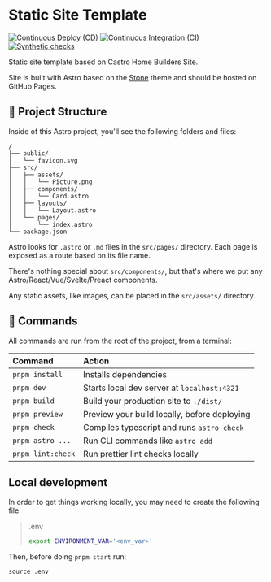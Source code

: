 # Static Site Template

[![Continuous Deploy (CD)](https://github.com/kevinthenet/static-site-template/actions/workflows/continuous-deployment.yml/badge.svg)](https://github.com/kevinthenet/static-site-template/actions/workflows/continuous-deployment.yml)
[![Continuous Integration (CI)](https://github.com/kevinthenet/static-site-template/actions/workflows/continuous-integration.yml/badge.svg)](https://github.com/kevinthenet/static-site-template/actions/workflows/continuous-integration.yml)
[![Synthetic checks](https://github.com/kevinthenet/static-site-template/actions/workflows/synthetic-checks.yml/badge.svg)](https://github.com/kevinthenet/static-site-template/actions/workflows/synthetic-checks.yml)

Static site template based on Castro Home Builders Site.

Site is built with Astro based on the [Stone](https://astro.build/themes/details/stone/) theme and should be hosted on GitHub Pages.

## 🚀 Project Structure

Inside of this Astro project, you'll see the following folders and files:

```
/
├── public/
│   └── favicon.svg
├── src/
│   ├── assets/
│   │   └── Picture.png
│   ├── components/
│   │   └── Card.astro
│   ├── layouts/
│   │   └── Layout.astro
│   └── pages/
│       └── index.astro
└── package.json
```

Astro looks for `.astro` or `.md` files in the `src/pages/` directory. Each page is exposed as a route based on its file name.

There's nothing special about `src/components/`, but that's where we put any Astro/React/Vue/Svelte/Preact components.

Any static assets, like images, can be placed in the `src/assets/` directory.

## 🧞 Commands

All commands are run from the root of the project, from a terminal:

| Command           | Action                                       |
| :---------------- | :------------------------------------------- |
| `pnpm install`    | Installs dependencies                        |
| `pnpm dev`        | Starts local dev server at `localhost:4321`  |
| `pnpm build`      | Build your production site to `./dist/`      |
| `pnpm preview`    | Preview your build locally, before deploying |
| `pnpm check`      | Compiles typescript and runs `astro check`   |
| `pnpm astro ...`  | Run CLI commands like `astro add`            |
| `pnpm lint:check` | Run prettier lint checks locally             |

## Local development

In order to get things working locally, you may need to create the following file:

> .env
>
> ```bash
> export ENVIRONMENT_VAR='<env_var>'
> ```

Then, before doing `pnpm start` run:

```
source .env
```
